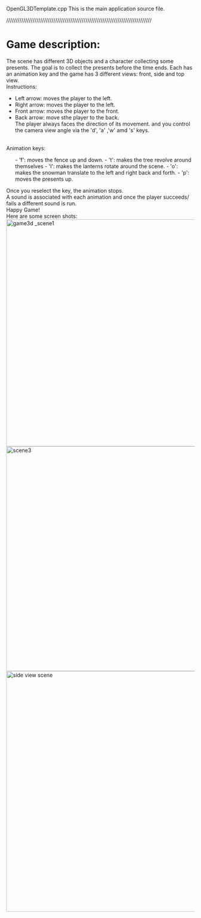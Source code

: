 
OpenGL3DTemplate.cpp
    This is the main application source file.

/////////////////////////////////////////////////////////////////////////////

# Game description:

The scene has different 3D objects and a character collecting some presents. The goal is to collect the presents before the time ends.
Each has an animation key and the game has 3 different views: front, side and top view. 
<br/>
Instructions: 
<br/>
- Left arrow: moves the player to the left. 
- Right arrow: moves the player to the left. 
- Front arrow: moves the player to the front. 
- Back arrow: move sthe player to the back. <br/>
The player always faces the direction of its movement. and you control the camera view angle via the 'd', 'a' ,'w' amd 's' keys. 
<br/>
Animation keys: 
<ul>
- 'f': moves the fence up and down.
- 't': makes the tree revolve around themselves 
- 'l': makes the lanterns rotate around the scene. 
- 'o': makes the snowman translate to the left and right back and forth.
- 'p': moves the presents up. </ul>

Once you reselect the key, the animation stops. 
<br/>
A sound is associated with each animation and once the player succeeds/ fails a different sound is run. <br/>
Happy Game!
<br/>
Here are some screen shots: 
<img width="605" alt="game3d _scene1" src="https://user-images.githubusercontent.com/51987270/146531531-9538813e-a8b9-4c15-89b0-0d7cf4edbab0.PNG"><img width="599" alt="scene3" src="https://user-images.githubusercontent.com/51987270/146531553-22164f5f-a6f5-46c8-b9ba-f4a1474f53c6.PNG">
<img width="641" alt="side view scene" src="https://user-images.githubusercontent.com/51987270/146531545-704c0d33-d86f-4be8-bde9-db7ab907c34c.PNG">



